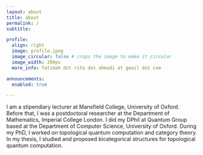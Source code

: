 ```yaml
---
layout: about
title: about
permalink: /
subtitle: 

profile:
  align: right
  image: profile.jpeg
  image_circular: false # crops the image to make it circular
  image_width: 200px  
  more_info: fatimah dot rita dot ahmadi at gmail dot com

announcements:
  enabled: true

---
```

I am a stipendiary lecturer at Mansfield College, University of Oxford. Before that, I was a postdoctoral researcher at the Department of Mathematics, Imperial College London. I did my DPhil at Quantum Group based at the Department of Computer Science, University of Oxford. During my PhD, I worked on topological quantum computation and category theory. In my thesis, I studied and proposed bicategorical structures for topological quantum computation. 

